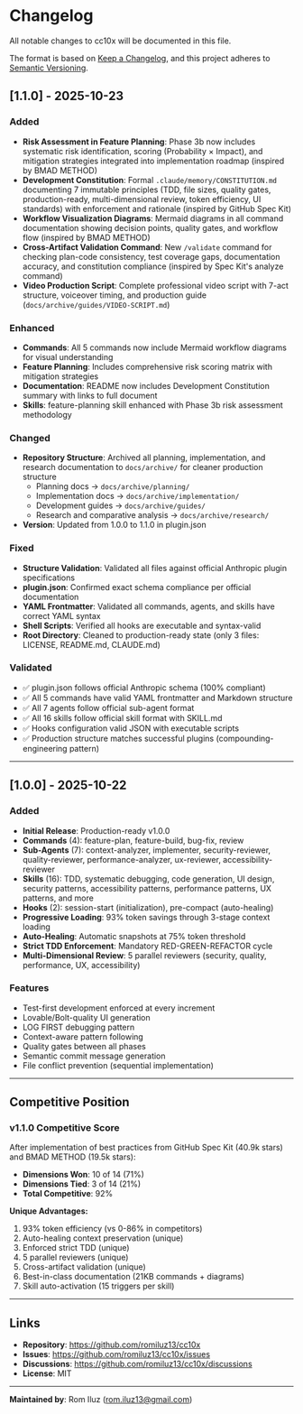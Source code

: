# Changelog

All notable changes to cc10x will be documented in this file.

The format is based on [Keep a Changelog](https://keepachangelog.com/en/1.0.0/),
and this project adheres to [Semantic Versioning](https://semver.org/spec/v2.0.0.html).

## [1.1.0] - 2025-10-23

### Added

- **Risk Assessment in Feature Planning**: Phase 3b now includes systematic risk identification, scoring (Probability × Impact), and mitigation strategies integrated into implementation roadmap (inspired by BMAD METHOD)
- **Development Constitution**: Formal `.claude/memory/CONSTITUTION.md` documenting 7 immutable principles (TDD, file sizes, quality gates, production-ready, multi-dimensional review, token efficiency, UI standards) with enforcement and rationale (inspired by GitHub Spec Kit)
- **Workflow Visualization Diagrams**: Mermaid diagrams in all command documentation showing decision points, quality gates, and workflow flow (inspired by BMAD METHOD)
- **Cross-Artifact Validation Command**: New `/validate` command for checking plan-code consistency, test coverage gaps, documentation accuracy, and constitution compliance (inspired by Spec Kit's analyze command)
- **Video Production Script**: Complete professional video script with 7-act structure, voiceover timing, and production guide (`docs/archive/guides/VIDEO-SCRIPT.md`)

### Enhanced

- **Commands**: All 5 commands now include Mermaid workflow diagrams for visual understanding
- **Feature Planning**: Includes comprehensive risk scoring matrix with mitigation strategies
- **Documentation**: README now includes Development Constitution summary with links to full document
- **Skills**: feature-planning skill enhanced with Phase 3b risk assessment methodology

### Changed

- **Repository Structure**: Archived all planning, implementation, and research documentation to `docs/archive/` for cleaner production structure
  - Planning docs → `docs/archive/planning/`
  - Implementation docs → `docs/archive/implementation/`
  - Development guides → `docs/archive/guides/`
  - Research and comparative analysis → `docs/archive/research/`
- **Version**: Updated from 1.0.0 to 1.1.0 in plugin.json

### Fixed

- **Structure Validation**: Validated all files against official Anthropic plugin specifications
- **plugin.json**: Confirmed exact schema compliance per official documentation
- **YAML Frontmatter**: Validated all commands, agents, and skills have correct YAML syntax
- **Shell Scripts**: Verified all hooks are executable and syntax-valid
- **Root Directory**: Cleaned to production-ready state (only 3 files: LICENSE, README.md, CLAUDE.md)

### Validated

- ✅ plugin.json follows official Anthropic schema (100% compliant)
- ✅ All 5 commands have valid YAML frontmatter and Markdown structure
- ✅ All 7 agents follow official sub-agent format
- ✅ All 16 skills follow official skill format with SKILL.md
- ✅ Hooks configuration valid JSON with executable scripts
- ✅ Production structure matches successful plugins (compounding-engineering pattern)

---

## [1.0.0] - 2025-10-22

### Added

- **Initial Release**: Production-ready v1.0.0
- **Commands** (4): feature-plan, feature-build, bug-fix, review
- **Sub-Agents** (7): context-analyzer, implementer, security-reviewer, quality-reviewer, performance-analyzer, ux-reviewer, accessibility-reviewer
- **Skills** (16): TDD, systematic debugging, code generation, UI design, security patterns, accessibility patterns, performance patterns, UX patterns, and more
- **Hooks** (2): session-start (initialization), pre-compact (auto-healing)
- **Progressive Loading**: 93% token savings through 3-stage context loading
- **Auto-Healing**: Automatic snapshots at 75% token threshold
- **Strict TDD Enforcement**: Mandatory RED-GREEN-REFACTOR cycle
- **Multi-Dimensional Review**: 5 parallel reviewers (security, quality, performance, UX, accessibility)

### Features

- Test-first development enforced at every increment
- Lovable/Bolt-quality UI generation
- LOG FIRST debugging pattern
- Context-aware pattern following
- Quality gates between all phases
- Semantic commit message generation
- File conflict prevention (sequential implementation)

---

## Competitive Position

### v1.1.0 Competitive Score

After implementation of best practices from GitHub Spec Kit (40.9k stars) and BMAD METHOD (19.5k stars):

- **Dimensions Won**: 10 of 14 (71%)
- **Dimensions Tied**: 3 of 14 (21%)
- **Total Competitive**: 92%

**Unique Advantages:**
1. 93% token efficiency (vs 0-86% in competitors)
2. Auto-healing context preservation (unique)
3. Enforced strict TDD (unique)
4. 5 parallel reviewers (unique)
5. Cross-artifact validation (unique)
6. Best-in-class documentation (21KB commands + diagrams)
7. Skill auto-activation (15 triggers per skill)

---

## Links

- **Repository**: https://github.com/romiluz13/cc10x
- **Issues**: https://github.com/romiluz13/cc10x/issues
- **Discussions**: https://github.com/romiluz13/cc10x/discussions
- **License**: MIT

---

**Maintained by**: Rom Iluz (rom.iluz13@gmail.com)

